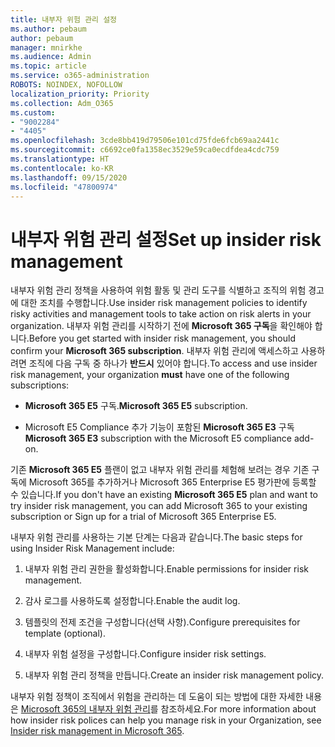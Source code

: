 ```yaml
---
title: 내부자 위험 관리 설정
ms.author: pebaum
author: pebaum
manager: mnirkhe
ms.audience: Admin
ms.topic: article
ms.service: o365-administration
ROBOTS: NOINDEX, NOFOLLOW
localization_priority: Priority
ms.collection: Adm_O365
ms.custom:
- "9002284"
- "4405"
ms.openlocfilehash: 3cde8bb419d79506e101cd75fde6fcb69aa2441c
ms.sourcegitcommit: c6692ce0fa1358ec3529e59ca0ecdfdea4cdc759
ms.translationtype: HT
ms.contentlocale: ko-KR
ms.lasthandoff: 09/15/2020
ms.locfileid: "47800974"
---
```

# <a name="set-up-insider-risk-management"></a><span data-ttu-id="e21de-102">내부자 위험 관리 설정</span><span class="sxs-lookup"><span data-stu-id="e21de-102">Set up insider risk management</span></span>

<span data-ttu-id="e21de-103">내부자 위험 관리 정책을 사용하여 위험 활동 및 관리 도구를 식별하고 조직의 위험 경고에 대한 조치를 수행합니다.</span><span class="sxs-lookup"><span data-stu-id="e21de-103">Use insider risk management policies to identify risky activities and management tools to take action on risk alerts in your organization.</span></span> <span data-ttu-id="e21de-104">내부자 위험 관리를 시작하기 전에 **Microsoft 365 구독**을 확인해야 합니다.</span><span class="sxs-lookup"><span data-stu-id="e21de-104">Before you get started with insider risk management, you should confirm your **Microsoft 365 subscription**.</span></span> <span data-ttu-id="e21de-105">내부자 위험 관리에 액세스하고 사용하려면 조직에 다음 구독 중 하나가 **반드시** 있어야 합니다.</span><span class="sxs-lookup"><span data-stu-id="e21de-105">To access and use insider risk management, your organization **must** have one of the following subscriptions:</span></span>

- <span data-ttu-id="e21de-106">**Microsoft 365 E5** 구독.</span><span class="sxs-lookup"><span data-stu-id="e21de-106">**Microsoft 365 E5** subscription.</span></span>

- <span data-ttu-id="e21de-107">Microsoft E5 Compliance 추가 기능이 포함된 **Microsoft 365 E3** 구독</span><span class="sxs-lookup"><span data-stu-id="e21de-107">**Microsoft 365 E3** subscription with the Microsoft E5 compliance add-on.</span></span>

<span data-ttu-id="e21de-108">기존 **Microsoft 365 E5** 플랜이 없고 내부자 위험 관리를 체험해 보려는 경우 기존 구독에 Microsoft 365를 추가하거나 Microsoft 365 Enterprise E5 평가판에 등록할 수 있습니다.</span><span class="sxs-lookup"><span data-stu-id="e21de-108">If you don't have an existing **Microsoft 365 E5** plan and want to try insider risk management, you can add Microsoft 365 to your existing subscription or Sign up for a trial of Microsoft 365 Enterprise E5.</span></span>

<span data-ttu-id="e21de-109">내부자 위험 관리를 사용하는 기본 단계는 다음과 같습니다.</span><span class="sxs-lookup"><span data-stu-id="e21de-109">The basic steps for using Insider Risk Management include:</span></span>

1. <span data-ttu-id="e21de-110">내부자 위험 관리 권한을 활성화합니다.</span><span class="sxs-lookup"><span data-stu-id="e21de-110">Enable permissions for insider risk management.</span></span>

2. <span data-ttu-id="e21de-111">감사 로그를 사용하도록 설정합니다.</span><span class="sxs-lookup"><span data-stu-id="e21de-111">Enable the audit log.</span></span>

3. <span data-ttu-id="e21de-112">템플릿의 전제 조건을 구성합니다(선택 사항).</span><span class="sxs-lookup"><span data-stu-id="e21de-112">Configure prerequisites for template (optional).</span></span>

4. <span data-ttu-id="e21de-113">내부자 위험 설정을 구성합니다.</span><span class="sxs-lookup"><span data-stu-id="e21de-113">Configure insider risk settings.</span></span>

5. <span data-ttu-id="e21de-114">내부자 위험 관리 정책을 만듭니다.</span><span class="sxs-lookup"><span data-stu-id="e21de-114">Create an insider risk management policy.</span></span>

<span data-ttu-id="e21de-115">내부자 위험 정책이 조직에서 위험을 관리하는 데 도움이 되는 방법에 대한 자세한 내용은 [Microsoft 365의 내부자 위험 관리](https://go.microsoft.com/fwlink/?linkid=2123907)를 참조하세요.</span><span class="sxs-lookup"><span data-stu-id="e21de-115">For more information about how insider risk polices can help you manage risk in your Organization, see [Insider risk management in Microsoft 365](https://go.microsoft.com/fwlink/?linkid=2123907).</span></span>
